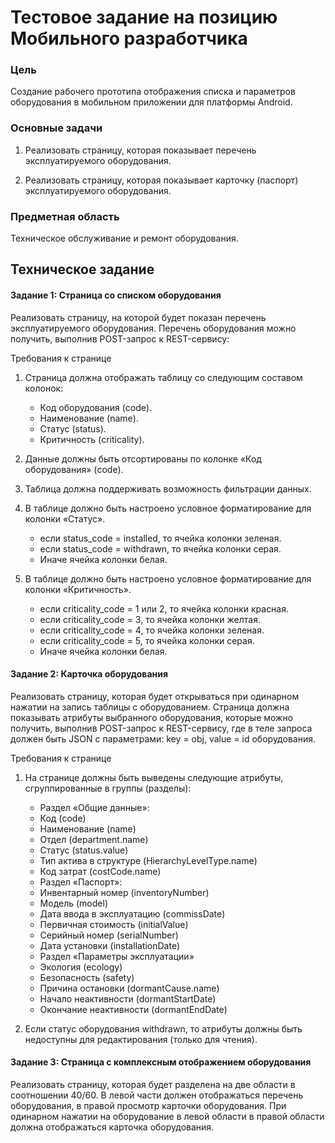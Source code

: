 # Тестовое задание на позицию Мобильного разработчика

### Цель

Создание рабочего прототипа отображения списка и параметров оборудования в мобильном приложении для платформы Android.
### Основные задачи

1.	Реализовать страницу, которая показывает перечень эксплуатируемого оборудования.

2.	Реализовать страницу, которая показывает карточку (паспорт) эксплуатируемого оборудования.

### Предметная область

Техническое обслуживание и ремонт оборудования.

## Техническое задание

#### Задание 1: Страница со списком оборудования

Реализовать страницу, на которой будет показан перечень эксплуатируемого оборудования. 
Перечень оборудования можно получить, выполнив POST-запрос к REST-сервису:

Требования к странице
1.	Страница должна отображать таблицу со следующим составом колонок:
    -	Код оборудования (code).
    -	Наименование (name).
    -	Статус (status).
    -	Критичность (criticality).

2.	Данные должны быть отсортированы по колонке «Код оборудования» (code).

3.	Таблица должна поддерживать возможность фильтрации данных.

4.	В таблице должно быть настроено условное форматирование для колонки «Статус».

    -	если status_code = installed, то ячейка колонки зеленая.
    -	если status_code = withdrawn, то ячейка колонки серая.
    -	Иначе ячейка колонки белая.
5.	В таблице должно быть настроено условное форматирование для колонки «Критичность».
    -	если criticality_code = 1 или 2, то ячейка колонки красная.
    -	если criticality_code = 3, то ячейка колонки желтая.
    -	если criticality_code = 4, то ячейка колонки зеленая.
    -	если criticality_code = 5, то ячейка колонки серая.
    -	Иначе ячейка колонки белая.

#### Задание 2: Карточка оборудования

Реализовать страницу, которая будет открываться при одинарном нажатии на запись таблицы с оборудованием.  Страница должна показывать атрибуты выбранного оборудования, которые можно получить, выполнив POST-запрос к REST-сервису, где в теле запроса должен быть JSON с параметрами:
key = obj, value = id оборудования.

Требования к странице

1.	На странице должны быть выведены следующие атрибуты, сгруппированные в группы (разделы):

    -	Раздел «Общие данные»:
    -	Код (code)
    -	Наименование (name)
    -	Отдел (department.name)
    -	Статус (status.value)
    -	Тип актива в структуре (HierarchyLevelType.name)
    -	Код затрат (costCode.name)
    -	Раздел «Паспорт»:
    -	Инвентарный номер (inventoryNumber)
    -	Модель (model)
    -	Дата ввода в эксплуатацию (commissDate)
    -	Первичная стоимость (initialValue)
    -	Серийный номер (serialNumber)
    -	Дата установки (installationDate)
    -	Раздел «Параметры эксплуатации»
    -	Экология (ecology)
    -	Безопасность (safety)
    -	Причина остановки (dormantCause.name)
    -	Начало неактивности (dormantStartDate)
    -	Окончание неактивности (dormantEndDate)

2.	Если статус оборудования withdrawn, то атрибуты должны быть недоступны для редактирования (только для чтения).

#### Задание 3: Страница с комплексным отображением оборудования

Реализовать страницу, которая будет разделена на две области в соотношении 40/60. В левой части должен отображаться перечень оборудования, в правой просмотр карточки оборудования. При одинарном нажатии на оборудование в левой области в правой области должна отображаться карточка оборудования.
